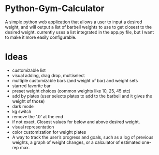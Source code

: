 # Python-Gym-Calculator
A simple python web application that allows a user to input a desired weight, and will output a list of barbell weights to use to get closest to the desired weight. currently uses a list integrated in the app.py file, but I want to make it more easily configurable.

# Ideas 
* customizable list
* visual adding, drag drop, multiselect
* multiple customizable bars (and weight of bar) and weight sets
* starred favorite bar
* preset weight choices (common weights like 10, 25, 45 etc)
* add by plates (user selects plates to add to the barbell and it gives the weight of those)
* dark mode
* kg switch
* remove the '.0' at the end
* if not exact, Closest values for below and above desired weight.
* visual representation
* color customization for weight plates
* A way to track the user’s progress and goals, such as a log of previous weights, a graph of weight changes, or a calculator of estimated one-rep max.
